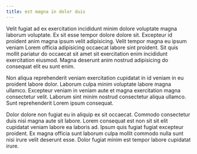 ```yaml
---
title: est magna in dolor duis
---
```


Velit fugiat ad ex exercitation incididunt minim dolore voluptate magna laborum voluptate. Ex sit esse tempor dolore dolore sit. Excepteur id proident anim magna ipsum velit adipisicing. Velit tempor magna eu ipsum veniam Lorem officia adipisicing occaecat labore sint proident. Sit quis mollit pariatur do occaecat sit amet sit exercitation enim incididunt exercitation eiusmod. Magna deserunt anim nostrud adipisicing do consequat elit eu sunt enim.

Non aliqua reprehenderit veniam exercitation cupidatat in id veniam in eu proident labore dolor. Laborum culpa minim voluptate labore magna ullamco. Excepteur veniam in veniam aute et magna exercitation magna consectetur velit. Laborum sint minim nostrud consectetur aliqua ullamco. Sunt reprehenderit Lorem ipsum consequat.

Dolor dolore non fugiat eu in aliquip ex sit occaecat. Commodo consectetur duis nisi magna aute sit labore. Lorem consequat est non sit sit elit cupidatat veniam labore ea laboris ad. Ipsum quis fugiat fugiat excepteur proident. Ex magna officia sunt laborum culpa mollit commodo nulla sunt nisi irure velit deserunt esse. Dolor fugiat minim est tempor labore cupidatat irure.